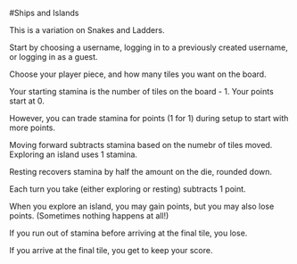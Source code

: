 #Ships and Islands

This is a variation on Snakes and Ladders.

Start by choosing a username, logging in to a previously created username, or logging in as a guest.

Choose your player piece, and how many tiles you want on the board.

Your starting stamina is the number of tiles on the board - 1. Your points start at 0. 

However, you can trade stamina for points (1 for 1) during setup to start with more points.

Moving forward subtracts stamina based on the numebr of tiles moved. Exploring an island uses 1 stamina.

Resting recovers stamina by half the amount on the die, rounded down.

Each turn you take (either exploring or resting) subtracts 1 point.

When you explore an island, you may gain points, but you may also lose points. (Sometimes nothing happens at all!)

If you run out of stamina before arriving at the final tile, you lose.

If you arrive at the final tile, you get to keep your score.